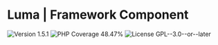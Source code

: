 # Luma | Framework Component

<div>
<!-- Version Badge -->
<img src="https://img.shields.io/badge/Version-1.5.1-blue" alt="Version 1.5.1">
<!-- PHP Coverage Badge -->
<img src="https://img.shields.io/badge/PHP Coverage-48.47%25-red" alt="PHP Coverage 48.47%">
<!-- License Badge -->
<img src="https://img.shields.io/badge/License-GPL--3.0--or--later-34ad9b" alt="License GPL--3.0--or--later">
</div>